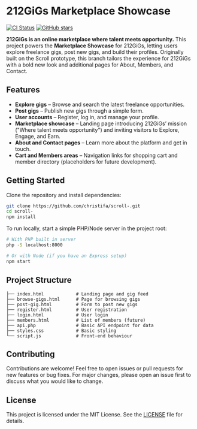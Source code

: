 # 212GiGs Marketplace Showcase

[![CI Status](https://github.com/christifa/scroll-/actions/workflows/ci.yml/badge.svg?branch=212gigs-marketplace-showcase)](https://github.com/christifa/scroll-/actions/workflows/ci.yml)
[![GitHub stars](https://img.shields.io/github/stars/christifa/scroll-?style=social)](https://github.com/christifa/scroll-/stargazers)

**212GiGs is an online marketplace where talent meets opportunity.** This project powers the **Marketplace Showcase** for 212GiGs, letting users explore freelance gigs, post new gigs, and build their profiles. Originally built on the Scroll prototype, this branch tailors the experience for 212GiGs with a bold new look and additional pages for About, Members, and Contact.

## Features

- **Explore gigs** – Browse and search the latest freelance opportunities.
- **Post gigs** – Publish new gigs through a simple form.
- **User accounts** – Register, log in, and manage your profile.
- **Marketplace showcase** – Landing page introducing 212GiGs’ mission ("Where talent meets opportunity") and inviting visitors to Explore, Engage, and Earn.
- **About and Contact pages** – Learn more about the platform and get in touch.
- **Cart and Members areas** – Navigation links for shopping cart and member directory (placeholders for future development).

## Getting Started

Clone the repository and install dependencies:

```bash
git clone https://github.com/christifa/scroll-.git
cd scroll-
npm install
```

To run locally, start a simple PHP/Node server in the project root:

```bash
# With PHP built in server
php -S localhost:8000

# Or with Node (if you have an Express setup)
npm start
```

## Project Structure

```
├── index.html            # Landing page and gig feed
├── browse-gigs.html      # Page for browsing gigs
├── post-gig.html         # Form to post new gigs
├── register.html         # User registration
├── login.html            # User login
├── members.html          # List of members (future)
├── api.php               # Basic API endpoint for data
├── styles.css            # Basic styling
└── script.js             # Front‑end behaviour
```

## Contributing

Contributions are welcome! Feel free to open issues or pull requests for new features or bug fixes. For major changes, please open an issue first to discuss what you would like to change.

## License

This project is licensed under the MIT License. See the [LICENSE](LICENSE) file for details.
